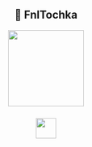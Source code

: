 <h2 align="center">👋 FnlTochka</h2>

<div align="center">
  <img src="https://github-readme-stats.vercel.app/api/top-langs?username=fnltochka&layout=compact&theme=github_dark&hide_border=true" height="150" />
</div>

###

<div align="center">
  <img src="https://skillicons.dev/icons?i=linux,nix,docker,grafana,prometheus,go,ts" height="40" />
</div>
